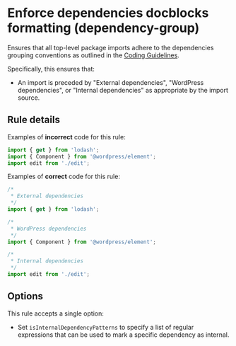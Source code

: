 # Enforce dependencies docblocks formatting (dependency-group)

Ensures that all top-level package imports adhere to the dependencies grouping conventions as outlined in the [Coding Guidelines](https://github.com/WordPress/gutenberg/blob/master/docs/contributors/coding-guidelines.md#imports).

Specifically, this ensures that:

- An import is preceded by "External dependencies", "WordPress dependencies", or "Internal dependencies" as appropriate by the import source.

## Rule details

Examples of **incorrect** code for this rule:

```js
import { get } from 'lodash';
import { Component } from '@wordpress/element';
import edit from './edit';
```

Examples of **correct** code for this rule:

```js
/*
 * External dependencies
 */
import { get } from 'lodash';

/*
 * WordPress dependencies
 */
import { Component } from '@wordpress/element';

/*
 * Internal dependencies
 */
import edit from './edit';
```

## Options

This rule accepts a single option:

- Set `isInternalDependencyPatterns` to specify a list of regular expressions that can be used to mark a specific dependency as internal.
